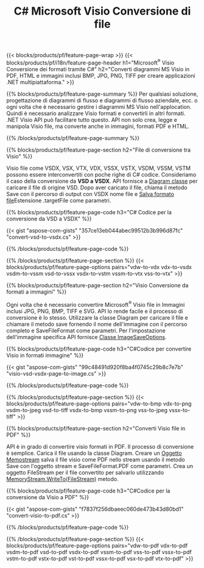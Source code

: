 ﻿---
title: C# Microsoft Visio Conversione di file
url: /it/net/conversion/
description: Converti Microsoft Visio formati VSDX VSX VTX VDX VSSX VSTX VSDM VSSM VSTM VDW VSD VSS VST in PDF HTML e immagini con poche righe di codice C# tramite libreria .NET.
---
{{< blocks/products/pf/feature-page-wrap >}}
{{< blocks/products/pf/i18n/feature-page-header h1="Microsoft<sup>&reg;</sup> Visio Conversione dei formati tramite C#" h2="Converti diagrammi MS Visio in PDF, HTML e immagini inclusi BMP, JPG, PNG, TIFF per creare applicazioni .NET multipiattaforma." >}}

{{% blocks/products/pf/feature-page-summary %}}
Per qualsiasi soluzione, progettazione di diagrammi di flusso e diagrammi di flusso aziendale, ecc. o ogni volta che è necessario gestire i diagrammi MS Visio nell'applocation. Quindi è necessario analizzare Visio formati e convertirli in altri formati. .NET Visio API può facilitare tutto questo. API non solo crea, legge e manipola Visio file, ma converte anche in immagini, formati PDF e HTML.

{{% /blocks/products/pf/feature-page-summary %}}

{{% blocks/products/pf/feature-page-section h2="File di conversione tra Visio" %}}

Visio file come VSDX, VSX, VTX, VDX, VSSX, VSTX, VSDM, VSSM, VSTM possono essere interconvertiti con poche righe di C# codice. Consideriamo il caso della conversione da **VSD a VSDX**. API fornisce a [Diagram classe](https://apireference.aspose.com/diagram/net/aspose.diagram/diagram) per caricare il file di origine VSD. Dopo aver caricato il file, chiama il metodo Save con il percorso di output con VSDX nome file e [Salva formato file](https://apireference.aspose.com/diagram/net/aspose.diagram/savefileformat)Estensione .targetFile come parametri.

{{% blocks/products/pf/feature-page-code h3="C# Codice per la conversione da VSD a VSDX" %}}

{{< gist "aspose-com-gists" "357ce13eb044abec99512b3b996d87fc" "convert-vsd-to-vsdx.cs" >}}

{{% /blocks/products/pf/feature-page-code %}}

{{% /blocks/products/pf/feature-page-section %}}
{{< blocks/products/pf/feature-page-options pairs="vdw-to-vdx vdx-to-vsdx vsdm-to-vssm vsd-to-vssx vsdx-to-vstm vssm-to-vtx vss-to-vtx" >}}

{{% blocks/products/pf/feature-page-section h2="Visio Conversione da formati a immagini" %}}

Ogni volta che è necessario convertire Microsoft<sup>&reg;</sup> Visio file in Immagini inclusi JPG, PNG, BMP, TIFF e SVG. API lo rende facile e il processo di conversione è lo stesso. Utilizzare la classe Diagram per caricare il file e chiamare il metodo save fornendo il nome dell'immagine con il percorso completo e SaveFileFormat come parametri. Per l'impostazione dell'immagine specifica API fornisce [Classe ImageSaveOptions](https://apireference.aspose.com/diagram/net/aspose.diagram.saving/imagesaveoptions).

{{% blocks/products/pf/feature-page-code h3="C#Codice per convertire Visio in formati immagine" %}}

{{< gist "aspose-com-gists" "99c48491d920f8ba4f0745c29b8c7e7b" "visio-vsd-vsdx-page-to-image.cs" >}}

{{% /blocks/products/pf/feature-page-code %}}

{{% /blocks/products/pf/feature-page-section %}}
{{< blocks/products/pf/feature-page-options pairs="vdw-to-bmp vdx-to-png vsdm-to-jpeg vsd-to-tiff vsdx-to-bmp vssm-to-png vss-to-jpeg vssx-to-tiff" >}}

{{% blocks/products/pf/feature-page-section h2="Converti Visio file in PDF" %}}

API è in grado di convertire visio formati in PDF. Il processo di conversione è semplice. Carica il file usando la classe Diagram. Creare un [Oggetto Memostream](https://docs.microsoft.com/en-us/dotnet/api/system.io.memorystream) salva il file visio come PDF nello stream usando il metodo Save con l'oggetto stream e SaveFileFormat.PDF come parametri. Crea un oggetto FileStream per il file convertito per salvarlo utilizzando [MemoryStream.WriteTo(FileStream)](https://docs.microsoft.com/en-us/dotnet/api/system.io.memorystream.writeto?view=net-5.0#System_IO_MemoryStream_WriteTo_System_IO_Stream_) metodo. 

{{% blocks/products/pf/feature-page-code h3="C#Codice per la conversione da Visio a PDF" %}}

{{< gist "aspose-com-gists" "f7837f256dbaeec060de473b43d80bd1" "convert-visio-to-pdf.cs" >}}

{{% /blocks/products/pf/feature-page-code %}}

{{% /blocks/products/pf/feature-page-section %}}
{{< blocks/products/pf/feature-page-options pairs="vdw-to-pdf vdx-to-pdf vsdm-to-pdf vsd-to-pdf vsdx-to-pdf vssm-to-pdf vss-to-pdf vssx-to-pdf vstm-to-pdf vstx-to-pdf vst-to-pdf vssx-to-pdf vsx-to-pdf vtx-to-pdf" >}}
